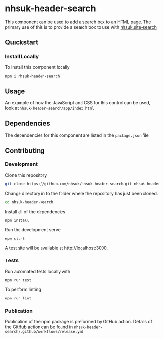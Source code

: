 # nhsuk-header-search

This component can be used to add a search box to an HTML page. The primary use of this is to provide a search box to use with [nhsuk.site-search](https://dev.azure.com/nhsuk/nhsuk.site-search)

## Quickstart

### Install Locally
To install this component locally
```bash
npm i nhsuk-header-search
```

## Usage
An example of how the JavaScript and CSS for this control can be used, look at `nhsuk-header-search/app/index.html`

## Dependencies
The dependencies for this component are listed in the `package.json` file

## Contributing

### Development
Clone this repository
```bash
git clone https://github.com/nhsuk/nhsuk-header-search.git nhsuk-header-search
```
 
 Change directory in to the folder where the repository has just been cloned.
 ```bash
 cd nhsuk-header-search
 ```

Install all of the dependencies
```bash
npm install
```

Run the development server
```bash
npm start
```
A test site will be available at http://localhost:3000.

### Tests
Run automated tests locally with 
```bash
npm run test
```
To perform linting
```bash
npm run lint
```

### Publication
Publication of the npm package is preformed by GitHub action. Details of the GitHub action can be found in `nhsuk-header-search/.github/workflows/release.yml`